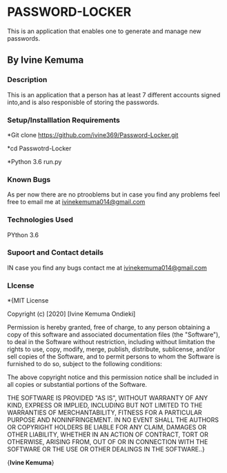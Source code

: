 # PASSWORD-LOCKER

This is an application that enables one to generate and manage new passwords.

## By Ivine Kemuma

### Description

This is an application that a person has at least 7 different accounts signed into,and is also responisble of storing the passwords.

### Setup/Installlation Requirements

*Git clone https://github.com/ivine369/Password-Locker.git

*cd Passwotrd-Locker

*Python 3.6 run.py

### Known Bugs

As per now there are no ptrooblems but in case you find any problems feel free to email me at ivinekemuma014@gmail.com

### Technologies Used

PYthon 3.6

### Supoort and Contact details

IN case you find any bugs contact me at ivinekemuma014@gmail.com

### LIcense

*{MIT License

Copyright (c) [2020] [Ivine Kemuma Ondieki]

Permission is hereby granted, free of charge, to any person obtaining a copy of this software and associated documentation files (the "Software"), to deal in the Software without restriction, including without limitation the rights to use, copy, modify, merge, publish, distribute, sublicense, and/or sell copies of the Software, and to permit persons to whom the Software is furnished to do so, subject to the following conditions:

The above copyright notice and this permission notice shall be included in all copies or substantial portions of the Software.

THE SOFTWARE IS PROVIDED "AS IS", WITHOUT WARRANTY OF ANY KIND, EXPRESS OR IMPLIED, INCLUDING BUT NOT LIMITED TO THE WARRANTIES OF MERCHANTABILITY, FITNESS FOR A PARTICULAR PURPOSE AND NONINFRINGEMENT. IN NO EVENT SHALL THE AUTHORS OR COPYRIGHT HOLDERS BE LIABLE FOR ANY CLAIM, DAMAGES OR OTHER LIABILITY, WHETHER IN AN ACTION OF CONTRACT, TORT OR OTHERWISE, ARISING FROM, OUT OF OR IN CONNECTION WITH THE SOFTWARE OR THE USE OR OTHER DEALINGS IN THE SOFTWARE..}

{**Ivine Kemuma**}

